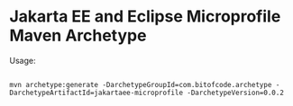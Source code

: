 # Jakarta EE and Eclipse Microprofile Maven Archetype

Usage:

```shell

mvn archetype:generate -DarchetypeGroupId=com.bitofcode.archetype -DarchetypeArtifactId=jakartaee-microprofile -DarchetypeVersion=0.0.2

```

